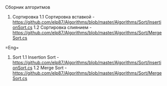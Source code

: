 Сборник алгоритмов

1. Сортировка
	1.1 Сортировка вставкой - https://github.com/elp87/Algorithms/blob/master/Algorithms/Sort/InsertionSort.cs
	1.2 Сортировка слиянием - https://github.com/elp87/Algorithms/blob/master/Algorithms/Sort/MergeSort.cs
	
=Eng=
1. Sort
	1.1 Insertion Sort - https://github.com/elp87/Algorithms/blob/master/Algorithms/Sort/InsertionSort.cs
	1.2 Merge Sort - https://github.com/elp87/Algorithms/blob/master/Algorithms/Sort/MergeSort.cs
